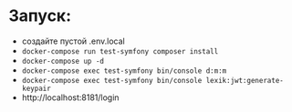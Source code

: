 
# Запуск:

* создайте пустой .env.local
* `docker-compose run test-symfony composer install`
* `docker-compose up -d`
* `docker-compose exec test-symfony bin/console d:m:m`
* `docker-compose exec test-symfony bin/console lexik:jwt:generate-keypair`
* http://localhost:8181/login
